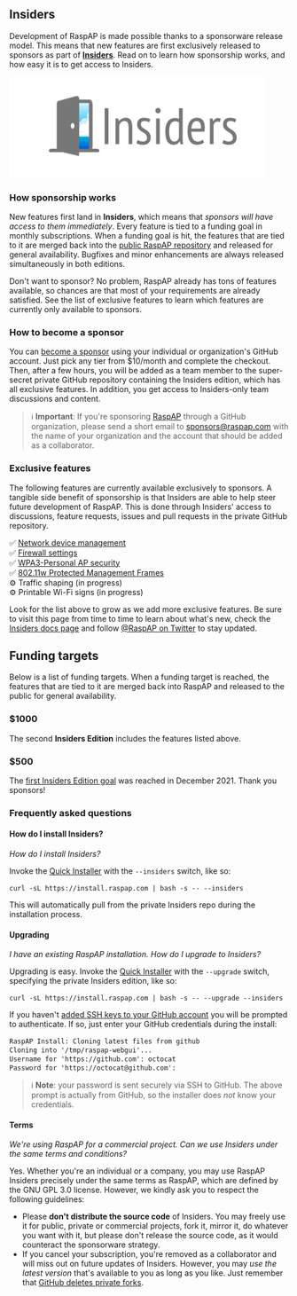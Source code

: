 ## Insiders

Development of RaspAP is made possible thanks to a sponsorware release model. This means that new features are first exclusively released to sponsors as part of [**Insiders**](https://github.com/sponsors/RaspAP). Read on to learn how sponsorship works, and how easy it is to get access to Insiders.

<img width="461" alt="Untitled" src="app/img/insiders.png"> 

### How sponsorship works
New features first land in **Insiders**, which means that *sponsors will have access to them immediately*. Every feature is tied to a funding goal in monthly subscriptions. When a funding goal is hit, the features that are tied to it are merged back into the [public RaspAP repository](https://github.com/RaspAP/raspap-webgui) and released for general availability. Bugfixes and minor enhancements are always released simultaneously in both editions.

Don't want to sponsor? No problem, RaspAP already has tons of features available, so chances are that most of your requirements are already satisfied. See the list of exclusive features to learn which features are currently only available to sponsors.

### How to become a sponsor
You can [become a sponsor](https://github.com/sponsors/RaspAP) using your individual or organization's GitHub account. Just  pick any tier from $10/month and complete the checkout. Then, after a few hours, you will be added as a team member to the super-secret private GitHub repository containing the Insiders edition, which has all exclusive features. In addition, you get access to Insiders-only team discussions and content.

> ℹ️  **Important**: If you're sponsoring [RaspAP](https://github.com/RaspAP/sponsors) through a GitHub organization, please send a short email to [sponsors@raspap.com](mailto:sponsors@raspap.com) with the name of your organization and the account that should be added as a collaborator.

### Exclusive features
The following features are currently available exclusively to sponsors. A tangible side benefit of sponsorship is that Insiders are able to help steer future development of RaspAP. This is done through Insiders' access to discussions, feature requests, issues and pull requests in the private GitHub repository.

 ✅ [Network device management](https://docs.raspap.com/net-devices/)    
 ✅ [Firewall settings](https://docs.raspap.com/firewall/)   
 ✅ [WPA3-Personal AP security](https://docs.raspap.com/ap-basics/#wpa3-personal)  
 ✅ [802.11w Protected Management Frames](https://docs.raspap.com/ap-basics/#80211w)    
 ⚙️ Traffic shaping (in progress)   
 ⚙️ Printable Wi-Fi signs (in progress)   
 
Look for the list above to grow as we add more exclusive features. Be sure to visit this page from time to time to learn about what's new, check the [Insiders docs page](https://docs.raspap.com/insiders/) and follow [@RaspAP on Twitter](https://twitter.com/rasp_ap) to stay updated.

## Funding targets
Below is a list of funding targets. When a funding target is reached, the features that are tied to it are merged back into RaspAP and released to the public for general availability.

### $1000 
The second **Insiders Edition** includes the features listed above.

### $500 
The [first Insiders Edition goal](https://docs.raspap.com/insiders/#500-1st-insiders-edition) was reached in December 2021. Thank you sponsors!

### Frequently asked questions

#### How do I install Insiders?
*How do I install Insiders?*

Invoke the [Quick Installer](https://docs.raspap.com/quick/) with the `--insiders` switch, like so:

```
curl -sL https://install.raspap.com | bash -s -- --insiders
```

This will automatically pull from the private Insiders repo during the installation process.

#### Upgrading
*I have an existing RaspAP installation. How do I upgrade to Insiders?*

Upgrading is easy. Invoke the [Quick Installer](https://docs.raspap.com/quick/) with the `--upgrade` switch, specifying the private Insiders edition, like so:

```
curl -sL https://install.raspap.com | bash -s -- --upgrade --insiders
```

If you haven't [added SSH keys to your GitHub account](https://docs.github.com/en/github/authenticating-to-github/connecting-to-github-with-ssh) you will be prompted to authenticate. If so, just enter your GitHub credentials during the install:

```
RaspAP Install: Cloning latest files from github
Cloning into '/tmp/raspap-webgui'...
Username for 'https://github.com': octocat
Password for 'https://octocat@github.com': 
```

> ℹ️  **Note**: your password is sent securely via SSH to GitHub. The above prompt is actually from GitHub, so the installer does _not_ know your credentials.

#### Terms
*We're using RaspAP for a commercial project. Can we use Insiders under the same terms and conditions?*

Yes. Whether you're an individual or a company, you may use RaspAP Insiders precisely under the same terms as RaspAP, which are defined by the GNU GPL 3.0 license. However, we kindly ask you to respect the following guidelines:

* Please **don't distribute the source code** of Insiders. You may freely use it for public, private or commercial projects, fork it, mirror it, do whatever you want with it, but please don't release the source code, as it would counteract the sponsorware strategy.
* If you cancel your subscription, you're removed as a collaborator and will miss out on future updates of Insiders. However, you may *use the latest version* that's available to you as long as you like. Just remember that [GitHub deletes private forks](https://docs.github.com/en/github/setting-up-and-managing-your-github-user-account/removing-a-collaborator-from-a-personal-repository).
